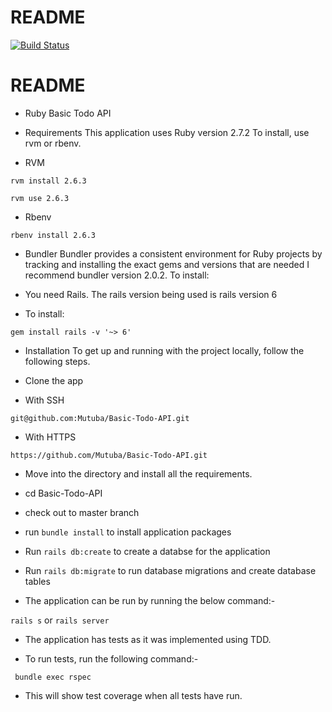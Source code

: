 # README
[![Build Status](https://travis-ci.org/Mutuba/Basic-Todo-API.svg?branch=master)](https://travis-ci.org/Mutuba/Basic-Todo-API)

# README

* Ruby Basic Todo API

* Requirements This application uses Ruby version 2.7.2 To install, use rvm or rbenv.

* RVM

`rvm install 2.6.3`

`rvm use 2.6.3`

* Rbenv

`rbenv install 2.6.3`

* Bundler Bundler provides a consistent environment for Ruby projects by tracking and installing the exact gems and versions that are needed I recommend bundler version 2.0.2. To install:


* You need Rails. The rails version being used is rails version 6

* To install:

`gem install rails -v '~> 6'` 

* Installation To get up and running with the project locally, follow the following steps.

* Clone the app

* With SSH

`git@github.com:Mutuba/Basic-Todo-API.git`

* With HTTPS

`https://github.com/Mutuba/Basic-Todo-API.git`


* Move into the directory and install all the requirements.

* cd Basic-Todo-API

* check out to master branch

* run `bundle install` to install application packages

* Run `rails db:create` to create a databse for the application

* Run `rails db:migrate` to run database migrations and create database tables

* The application can be run by running the below command:-

`rails s` or `rails server`

* The application has tests as it was implemented using TDD.

* To run tests, run the following command:-

` bundle exec rspec`

* This will show test coverage when all tests have run.
